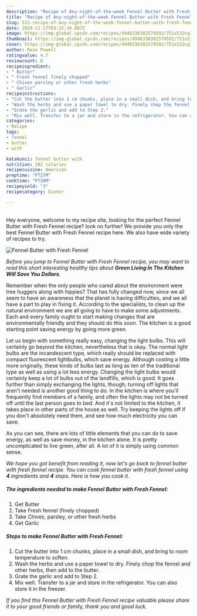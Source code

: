 ```yaml
---
description: "Recipe of Any-night-of-the-week Fennel Butter with Fresh Fennel"
title: "Recipe of Any-night-of-the-week Fennel Butter with Fresh Fennel"
slug: 512-recipe-of-any-night-of-the-week-fennel-butter-with-fresh-fennel
date: 2020-11-17T03:15:34.807Z
image: https://img-global.cpcdn.com/recipes/4948336382574592/751x532cq70/fennel-butter-with-fresh-fennel-recipe-main-photo.jpg
thumbnail: https://img-global.cpcdn.com/recipes/4948336382574592/751x532cq70/fennel-butter-with-fresh-fennel-recipe-main-photo.jpg
cover: https://img-global.cpcdn.com/recipes/4948336382574592/751x532cq70/fennel-butter-with-fresh-fennel-recipe-main-photo.jpg
author: Rose Powell
ratingvalue: 4.7
reviewcount: 8
recipeingredient:
- " Butter"
- " Fresh fennel finely chopped"
- " Chives parsley or other fresh herbs"
- " Garlic"
recipeinstructions:
- "Cut the butter into 1 cm chunks, place in a small dish, and bring to room temperature to soften."
- "Wash the herbs and use a paper towel to dry. Finely chop the fennel and other herbs, then add to the butter."
- "Grate the garlic and add to Step 2."
- "Mix well. Transfer to a jar and store in the refrigerator. You can also store it in the freezer."
categories:
- Recipe
tags:
- fennel
- butter
- with

katakunci: fennel butter with 
nutrition: 202 calories
recipecuisine: American
preptime: "PT27M"
cooktime: "PT30M"
recipeyield: "3"
recipecategory: Dinner

---
```

<br>
Hey everyone, welcome to my recipe site, looking for the perfect Fennel Butter with Fresh Fennel recipe? look no further! We provide you only the best Fennel Butter with Fresh Fennel recipe here. We also have wide variety of recipes to try.
<br>


![Fennel Butter with Fresh Fennel](https://img-global.cpcdn.com/recipes/4948336382574592/751x532cq70/fennel-butter-with-fresh-fennel-recipe-main-photo.jpg)

<i>Before you jump to Fennel Butter with Fresh Fennel recipe, you may want to read this short interesting healthy tips about 
<strong>Green Living In The Kitchen Will Save You Dollars</strong>.</i>
</br>

Remember when the only people who cared about the environment were tree huggers along with hippies? That has fully changed now, since we all seem to have an awareness that the planet is having difficulties, and we all have a part to play in fixing it. According to the specialists, to clean up the natural environment we are all going to have to make some adjustments. Each and every family ought to start making changes that are environmentally friendly and they should do this soon. The kitchen is a good starting point saving energy by going more green.

Let us begin with something really easy, changing the light bulbs. This will certainly go beyond the kitchen, nevertheless that is okay. The normal light bulbs are the incandescent type, which really should be replaced with compact fluorescent lightbulbs, which save energy. Although costing a little more originally, these kinds of bulbs last as long as ten of the traditional type as well as using a lot less energy. Changing the light bulbs would certainly keep a lot of bulbs out of the landfills, which is good. It goes further than simply exchanging the lights, though; turning off lights that aren't needed is another good thing to do. In the kitchen is where you'll frequently find members of a family, and often the lights may not be turned off until the last person goes to bed. And it's not limited to the kitchen, it takes place in other parts of the house as well. Try keeping the lights off if you don't absolutely need them, and see how much electricity you can save.

As you can see, there are lots of little elements that you can do to save energy, as well as save money, in the kitchen alone. It is pretty uncomplicated to live green, after all. A lot of it is simply using common sense.


<i>We hope you got benefit from reading it, now let's go back to fennel butter with fresh fennel recipe. You can cook fennel butter with fresh fennel using <strong>4</strong> ingredients and <strong>4</strong> steps. Here is how you cook it.
</i>

##### The ingredients needed to make Fennel Butter with Fresh Fennel:

1. Get  Butter
1. Take  Fresh fennel (finely chopped)
1. Take  Chives, parsley, or other fresh herbs
1. Get  Garlic


##### Steps to make Fennel Butter with Fresh Fennel:

1. Cut the butter into 1 cm chunks, place in a small dish, and bring to room temperature to soften.
1. Wash the herbs and use a paper towel to dry. Finely chop the fennel and other herbs, then add to the butter.
1. Grate the garlic and add to Step 2.
1. Mix well. Transfer to a jar and store in the refrigerator. You can also store it in the freezer.


<i>If you find this Fennel Butter with Fresh Fennel recipe valuable please share it to your good friends or family, thank you and good luck.</i>
